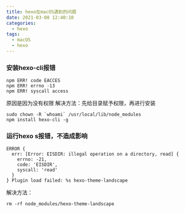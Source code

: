 ```yaml
---
title: hexo在macOS遇到的问题
date: 2021-03-08 12:40:10
categories:
  - hexo
tags:
  - macOS
  - hexo
---
```


### 安装hexo-cli报错

```
npm ERR! code EACCES
npm ERR! errno -13
npm ERR! syscall access
```

<!-- more -->

原因是因为没有权限
解决方法：先给目录赋予权限，再进行安装

```
sudo chown -R `whoami` /usr/local/lib/node_modules
npm install hexo-cli -g
```

### 运行hexo s报错，不造成影响

```
ERROR {
  err: [Error: EISDIR: illegal operation on a directory, read] {
    errno: -21,
    code: 'EISDIR',
    syscall: 'read'
  }
} Plugin load failed: %s hexo-theme-landscape
```

解决方法：

```
rm -rf node_modules/hexo-theme-landscape
```